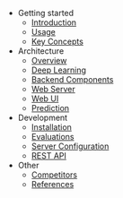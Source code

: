 <!-- docs/_sidebar.md -->

-   Getting started
    -   [Introduction](introduction.md)
    -   [Usage](usage.md)
    -   [Key Concepts](concepts.md)
-   Architecture
    -   [Overview](architecture.md)
    -   [Deep Learning](deeplearning.md)
    -   [Backend Components](backend.md)
    -   [Web Server](webserver.md)
    -   [Web UI](webui.md)
    -   [Prediction](prediction.md)
-   Development
    -   [Installation](installation.md)
    -   [Evaluations](evaluations.md)
    -   [Server Configuration](configuration.md)
    -   [REST API](api.md)
-   Other
    -   [Competitors](competitors.md)
    -   [References](references.md)
